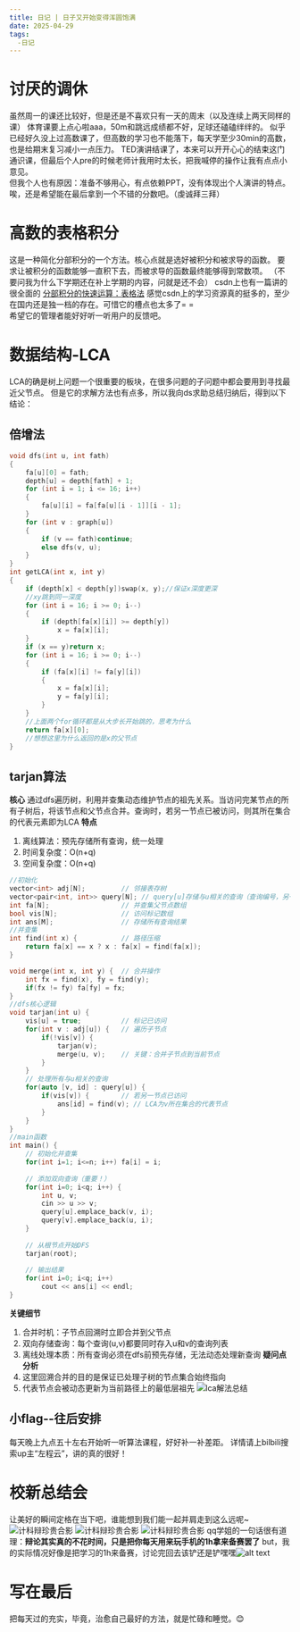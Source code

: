 ```yaml
---
title: 日记 | 日子又开始变得浑圆饱满
date: 2025-04-29
tags:
  -日记
---
```

# 讨厌的调休
虽然周一的课还比较好，但是还是不喜欢只有一天的周末（以及连续上两天同样的课）
体育课要上点心啦aaa，50m和跳远成绩都不好，足球还磕磕绊绊的。
似乎已经好久没上过高数课了，但高数的学习也不能落下，每天学至少30min的高数，也是给期末复习减小一点压力。
TED演讲结课了，本来可以开开心心的结束这门通识课，但最后个人pre的时候老师计我用时太长，把我喊停的操作让我有点点小意见。  
但我个人也有原因：准备不够用心，有点依赖PPT，没有体现出个人演讲的特点。
唉，还是希望能在最后拿到一个不错的分数吧。（虔诚拜三拜）
# 高数的表格积分
这是一种简化分部积分的一个方法。核心点就是选好被积分和被求导的函数。
要求让被积分的函数能够一直积下去，而被求导的函数最终能够得到常数项。
（不要问我为什么下学期还在补上学期的内容，问就是还不会）
csdn上也有一篇讲的很全面的
[分部积分的快速运算：表格法](https://blog.csdn.net/LoraRae/article/details/121276931)
感觉csdn上的学习资源真的挺多的，至少在国内还是独一档的存在。可惜它的槽点也太多了= =  
希望它的管理者能好好听一听用户的反馈吧。
# 数据结构-LCA
LCA的确是树上问题一个很重要的板块，在很多问题的子问题中都会要用到寻找最近父节点。
但是它的求解方法也有点多，所以我向ds求助总结归纳后，得到以下结论：
## 倍增法
```cpp
void dfs(int u, int fath)
{
	fa[u][0] = fath;
	depth[u] = depth[fath] + 1;
	for (int i = 1; i <= 16; i++)
	{
		fa[u][i] = fa[fa[u][i - 1]][i - 1];
	}
	for (int v : graph[u])
	{
		if (v == fath)continue;
		else dfs(v, u);
	}
}
int getLCA(int x, int y)
{
	if (depth[x] < depth[y])swap(x, y);//保证x深度更深
	//xy跳到同一深度
	for (int i = 16; i >= 0; i--)
	{
		if (depth[fa[x][i]] >= depth[y])
			x = fa[x][i];
	}
	if (x == y)return x;
	for (int i = 16; i >= 0; i--)
	{
		if (fa[x][i] != fa[y][i])
		{
			x = fa[x][i];
			y = fa[y][i];
		}
	}
	//上面两个for循环都是从大步长开始跳的，思考为什么
	return fa[x][0];
    //想想这里为什么返回的是x的父节点
}
```
## tarjan算法
**核心**
通过dfs遍历树，利用并查集动态维护节点的祖先关系。当访问完某节点的所有子树后，将该节点和父节点合并。查询时，若另一节点已被访问，则其所在集合的代表元素即为LCA
**特点**
1. 离线算法：预先存储所有查询，统一处理
2. 时间复杂度：O(n+q)
3. 空间复杂度：O(n+q)
```cpp
//初始化
vector<int> adj[N];         // 邻接表存树
vector<pair<int, int>> query[N]; // query[u]存储与u相关的查询（查询编号，另一节点）
int fa[N];                  // 并查集父节点数组
bool vis[N];                // 访问标记数组
int ans[M];                 // 存储所有查询结果
//并查集
int find(int x) {           // 路径压缩
    return fa[x] == x ? x : fa[x] = find(fa[x]);
}

void merge(int x, int y) {  // 合并操作
    int fx = find(x), fy = find(y);
    if(fx != fy) fa[fy] = fx;
}
//dfs核心逻辑
void tarjan(int u) {
    vis[u] = true;          // 标记已访问
    for(int v : adj[u]) {   // 遍历子节点
        if(!vis[v]) {
            tarjan(v);
            merge(u, v);    // 关键：合并子节点到当前节点
        }
    }
    // 处理所有与u相关的查询
    for(auto [v, id] : query[u]) {
        if(vis[v]) {        // 若另一节点已访问
            ans[id] = find(v); // LCA为v所在集合的代表节点
        }
    }
}
//main函数
int main() {
    // 初始化并查集
    for(int i=1; i<=n; i++) fa[i] = i;
    
    // 添加双向查询（重要！）
    for(int i=0; i<q; i++) {
        int u, v;
        cin >> u >> v;
        query[u].emplace_back(v, i);
        query[v].emplace_back(u, i);
    }
    
    // 从根节点开始DFS
    tarjan(root);
    
    // 输出结果
    for(int i=0; i<q; i++) 
        cout << ans[i] << endl;
}
```
**关键细节**
1. 合并时机：子节点回溯时立即合并到父节点
2. 双向存储查询：每个查询(u,v)都要同时存入u和v的查询列表
3. 离线处理本质：所有查询必须在dfs前预先存储，无法动态处理新查询
**疑问点分析**
1. 这里回溯合并的目的是保证已处理子树的节点集合始终指向
2. 代表节点会被动态更新为当前路径上的最低层祖先
![lca解法总结](/img/LCA.png "xhy")
## 小flag--往后安排
每天晚上九点五十左右开始听一听算法课程，好好补一补差距。
详情请上bilbili搜索up主“左程云”，讲的真的很好！
# 校新总结会
让美好的瞬间定格在当下吧，谁能想到我们能一起并肩走到这么远呢~
![计科辩珍贵合影](/img/校新总结1.jpg "xhy")
![计科辩珍贵合影](/img/校新总结2.jpg "xhy")
![计科辩珍贵合影](/img/校新总结3.jpg "xhy")
qq学姐的一句话很有道理：**辩论其实真的不花时间，只是把你每天用来玩手机的1h拿来备赛罢了**
but，我的实际情况好像是把学习的1h来备赛，讨论完回去该铲还是铲嘿嘿![alt text](image.png)
# 写在最后
把每天过的充实，毕竟，治愈自己最好的方法，就是忙碌和睡觉。:blush:


